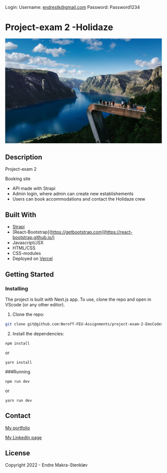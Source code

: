 Login:
Username: endrestk@gmail.com
Password: Password1234

# Project-exam 2 -Holidaze

![Home page](public/images/main-images/home-main-img.jpg)

## Description

Project-exam 2

Booking site

- API made with Strapi
- Admin login, where admin can create new establishements
- Users can book accommodations and contact the Holidaze crew

## Built With

- [Strapi](https://strapi.io/)
- [React-Bootstrap](https://getbootstrap.com](https://react-bootstrap.github.io/)
- Javascript/JSX
- HTML/CSS
- CSS-modules
- Deployed on [Vercel](https://vercel.com/)

## Getting Started

### Installing

The project is built with Next.js app. To use, clone the repo and open in VScode (or any other editor). 

1. Clone the repo:

```bash
git clone git@github.com:Noroff-FEU-Assignments/project-exam-2-EmsCodes
```
2. Install the dependencies:
```
npm install
```
or 
```
yarn install
```
###Running

```
npm run dev
```
or 

```
yarn run dev
```

## Contact

[My portfolio](https://makra-stenkloev.no/)

[My LinkedIn page](https://www.linkedin.com/in/endre-makra-stenkl%C3%B8v/)

## License

Copyright 2022 - Endre Makra-Stenkløv
